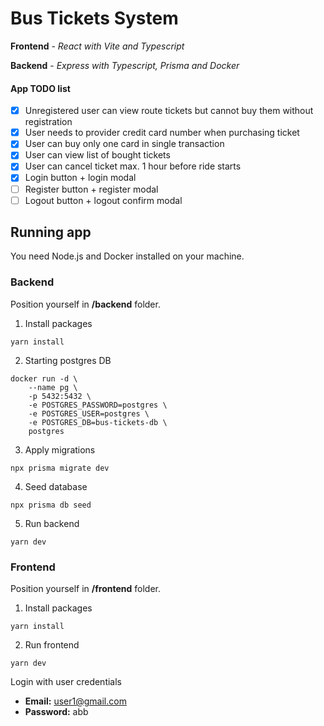 # Bus Tickets System

**Frontend** - _React with Vite and Typescript_

**Backend** - _Express with Typescript, Prisma and Docker_

#### App TODO list

- [x] Unregistered user can view route tickets but cannot buy them without registration
- [x] User needs to provider credit card number when purchasing ticket
- [x] User can buy only one card in single transaction
- [x] User can view list of bought tickets
- [x] User can cancel ticket max. 1 hour before ride starts
- [x] Login button + login modal
- [ ] Register button + register modal
- [ ] Logout button + logout confirm modal

## Running app

You need Node.js and Docker installed on your machine.

### Backend

Position yourself in **/backend** folder.

1. Install packages

```
yarn install
```

2. Starting postgres DB

```
docker run -d \
    --name pg \
    -p 5432:5432 \
    -e POSTGRES_PASSWORD=postgres \
    -e POSTGRES_USER=postgres \
    -e POSTGRES_DB=bus-tickets-db \
    postgres
```

3. Apply migrations

```
npx prisma migrate dev
```

4. Seed database

```
npx prisma db seed
```

5. Run backend

```
yarn dev
```

### Frontend

Position yourself in **/frontend** folder.

1. Install packages

```
yarn install
```

2. Run frontend

```
yarn dev
```

Login with user credentials

- **Email:** user1@gmail.com
- **Password:** abb
